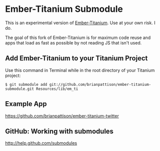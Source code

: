 # Ember-Titanium Submodule

This is an experimental version of [Ember-Titanium](https://github.com/ebryn/ember-titanium). Use at your own risk. I do.

The goal of this fork of Ember-Titanium is for maximum code reuse and apps that load as fast as possible by not reading JS that isn't used.

## Add Ember-Titanium to your Titanium Project

Use this command in Terminal while in the root directory of your Titanium project:

`$ git submodule add git://github.com/brianpattison/ember-titanium-submodule.git Resources/lib/em_ti`

## Example App

https://github.com/brianpattison/ember-titanium-twitter

## GitHub: Working with submodules

http://help.github.com/submodules